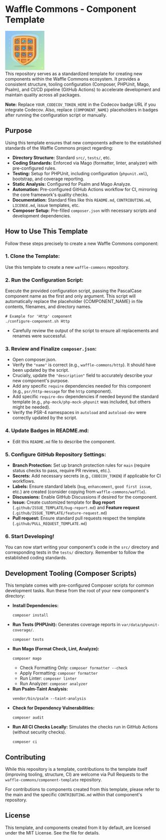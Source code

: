 # Waffle Commons - Component Template
<img src="./images/waffle-commons_logo.png" alt="Logo Waffles Commons" style="width: 25%;" /><br />
This repository serves as a standardized template for creating new components within the Waffle Commons ecosystem. It provides a consistent structure, tooling configuration (Composer, PHPUnit, Mago, Psalm), and CI/CD pipeline (GitHub Actions) to accelerate development and maintain quality across all packages.

**Note:** Replace `YOUR_CODECOV_TOKEN_HERE` in the Codecov badge URL if you integrate Codecov. Also, replace `{COMPONENT_NAME}` placeholders in badges after running the configuration script or manually.

## Purpose
Using this template ensures that new components adhere to the established standards of the Waffle Commons project regarding:
- **Directory Structure:** Standard `src/`, `tests/`, etc.
- **Coding Standards:** Enforced via Mago (formatter, linter, analyzer) with pre-configured rules.
- **Testing:** Setup for PHPUnit, including configuration (`phpunit.xml`), bootstrap, and coverage reporting.
- **Static Analysis:** Configured for Psalm and Mago Analyze. 
- **Automation:** Pre-configured GitHub Actions workflow for CI, mirroring the core framework's quality checks. 
- **Documentation:** Standard files like this `README.md`, `CONTRIBUTING.md`, `LICENSE.md`, issue templates, etc. 
- **Composer Setup:** Pre-filled `composer.json` with necessary scripts and development dependencies.

## How to Use This Template
Follow these steps precisely to create a new Waffle Commons component:

### 1. **Clone the Template:**
Use this template to create a new `waffle-commons` repository.

### 2. **Run the Configuration Script:**
Execute the provided configuration script, passing the PascalCase component name as the first and only argument. This script will automatically replace the placeholder {COMPONENT_NAME} in file contents, filenames, and directory names.
```shell
# Example for 'Http' component
./configure-component.sh Http
```
- Carefully review the output of the script to ensure all replacements and renames were successful.

### 3. **Review and Finalize `composer.json`:**
- Open composer.json.
- Verify the `"name"` is correct (e.g., `waffle-commons/http`). It should have been updated by the script.
- Crucially, update the `"description"` field to accurately describe your new component's purpose. 
- Add any specific `require` dependencies needed for this component (e.g., `psr/http-message` for the `http` component).
- Add specific `require-dev` dependencies if needed beyond the standard template (e.g., `php-mock/php-mock-phpunit` was included, but others might be needed).
- Verify the PSR-4 namespaces in `autoload` and `autoload-dev` were correctly updated by the script.

### 4. **Update Badges in README.md:**
- Edit this `README.md` file to describe the component.

### 5. **Configure GitHub Repository Settings:**
- **Branch Protection:** Set up branch protection rules for `main` (require status checks to pass, require PR reviews, etc.).
- **Secrets:** Add necessary secrets (e.g., `CODECOV_TOKEN`) if applicable for CI workflows.
- **Labels:** Ensure standard labels (`bug`, `enhancement`, `good first issue`, etc.) are created (consider copying from `waffle-commons/waffle`).
- **Discussions:** Enable GitHub Discussions if desired for the component.
- **Issue:** Create customized template for **Bug report** (`.github/ISSUE_TEMPLATE/bug-report.md`) and  **Feature request** (`.github/ISSUE_TEMPLATE/feature-request.md`)
- **Pull request:** Ensure standard pull requests respect the template (`.github/PULL_REQUEST_TEMPLATE.md`)

### 6. **Start Developing!**
You can now start writing your component's code in the `src/` directory and corresponding tests in the `tests/` directory. Remember to follow the established coding standards.

## Development Tooling (Composer Scripts)
This template comes with pre-configured Composer scripts for common development tasks. Run these from the root of your new component's directory:
- **Install Dependencies:**
    ```shell
    composer install
    ```
- **Run Tests (PHPUnit):** Generates coverage reports in `var/data/phpunit-coverage/`.
    ```shell
    composer tests
    ```
- **Run Mago (Format Check, Lint, Analyze):**
    ```shell
    composer mago
    ```
    - Check Formatting Only: `composer formatter --check`
    - Apply Formatting: `composer formatter` 
    - Run Linter: `composer linter`
    - Run Analyzer: `composer analyzer`
- **Run Psalm-Taint Analysis:**
    ```shell
    vendor/bin/psalm --taint-analysis
    ```
- **Check for Dependency Vulnerabilities:**
    ```shell
    composer audit
    ```
- **Run All CI Checks Locally:** Simulates the checks run in GitHub Actions (without security checks).
    ```shell
    composer ci
    ```

## Contributing
While this repository is a template, contributions to the template itself (improving tooling, structure, CI) are welcome via Pull Requests to the `waffle-commons/component-template` repository.

For contributions to components created from this template, please refer to the main and the specific `CONTRIBUTING.md` within that component's repository.

## License
This template, and components created from it by default, are licensed under the MIT License. See the file for details.